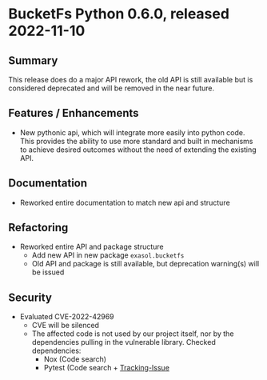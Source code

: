 # BucketFs Python 0.6.0, released 2022-11-10

## Summary

This release does do a major API rework, the old API is still available but is considered deprecated
and will be removed in the near future.

## Features / Enhancements

- New pythonic api, which will integrate more easily into python code. 
  This provides the ability to use more standard and built in mechanisms
  to achieve desired outcomes without the need of extending the existing API.

## Documentation

- Reworked entire documentation to match new api and structure

## Refactoring

- Reworked entire API and package structure
  - Add new API in new package `exasol.bucketfs`
  - Old API and package is still available, but deprecation warning(s) will be issued

## Security

- Evaluated CVE-2022-42969
    - CVE will be silenced
    - The affected code is not used by our project itself, nor by the dependencies pulling in the vulnerable
      library.
      Checked dependencies:
        * Nox (Code search)
        * Pytest (Code search + [Tracking-Issue](https://github.com/pytest-dev/pytest/issues/10392)